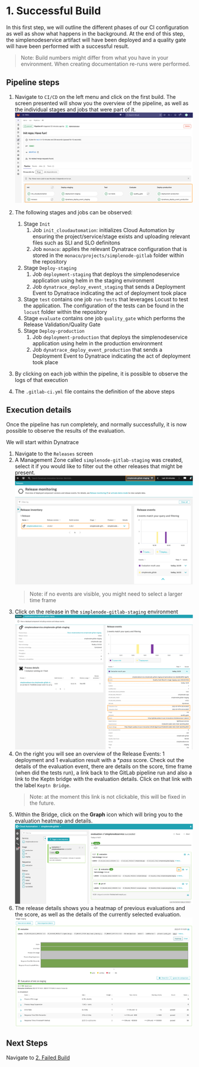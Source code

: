 # 1. Successful Build

In this first step, we will outline the different phases of our CI configuration as well as show what happens in the background. At the end of this step, the simplenodeservice artifact will have been deployed and a quality gate will have been performed with a successful result.

> Note: Build numbers might differ from what you have in your environment. When creating documentation re-runs were performed.

## Pipeline steps

1. Navigate to `CI/CD` on the left menu and click on the first build.
    The screen presented will show you the overview of the pipeline, as well as the individual stages and jobs that were part of it.
    ![gitlab-cicd](assets/demo_gitlab_cicd_pipeline.png)

2. The following stages and jobs can be observed:
    1. Stage `Init`
       1. Job `init_cloudautomation`: initializes Cloud Automation by ensuring the project/service/stage exists and uploading relevant files such as SLI and SLO definitons
       2. Job `monaco`: applies the relevant Dynatrace configuration that is stored in the `monaco/projects/simplenode-gitlab` folder within the repository
    2. Stage `Deploy-staging`  
       1. Job `deployment-staging` that deploys the simplenodeservice application using helm in the staging environment
       2. Job `dynatrace_deploy_event_staging` that sends a Deployment Event to Dynatrace indicating the act of deployment took place
    3. Stage `test` contains one job `run-tests` that leverages Locust to test the application. The configuration of the tests can be found in the `locust` folder within the repository
    4. Stage `evaluate` contains one job `quality_gate` which performs the Release Validation/Quality Gate
    5. Stage `Deploy-production`  
       1. Job `deployment-production` that deploys the simplenodeservice application using helm in the production environment
       2. Job `dynatrace_deploy_event_production` that sends a Deployment Event to Dynatrace indicating the act of deployment took place

3. By clicking on each job within the pipeline, it is possible to observe the logs of that execution

4. The `.gitlab-ci.yml` file contains the definition of the above steps

## Execution details

Once the pipeline has run completely, and normally successfully, it is now possible to observe the results of the evaluation.

We will start within Dynatrace

1. Navigate to the `Releases` screen
2. A Management Zone called `simplenode-gitlab-staging` was created, select it if you would like to filter out the other releases that might be present.
    ![Dynatrace Releases](assets/demo_gitlab_dt_releases.png)
    > Note: if no events are visible, you might need to select a larger time frame
3. Click on the release in the `simplenode-gitlab-staging` environment
    ![Dynatrace Release Details](assets/demo_gitlab_dt_release_details.png)
4. On the right you will see an overview of the Release Events: 1 deployment and 1 evaluation result with a **pass* score. Check out the details of the evaluation event, there are details on the score, time frame (when did the tests run), a link back to the GitLab pipeline run and also a link to the Keptn bridge with the evaluation details. Click on that link with the label `Keptn Bridge`.
    > Note: at the moment this link is not clickable, this will be fixed in the future.
5. Within the Bridge, click on the **Graph** icon which will bring you to the evaluation heatmap and details.
    ![Cloud Automation Success](assets/demo_gitlab_ca_evaluation_success.png)
6. The release details shows you a heatmap of previous evaluations and the score, as well as the details of the currently selected evaluation.
    ![Cloud Automation Success Heatmap](assets/demo_gitlab_ca_evaluation_success_heatmap.png)

## Next Steps
Navigate to [2. Failed Build](03_02_Failed_Build.md)